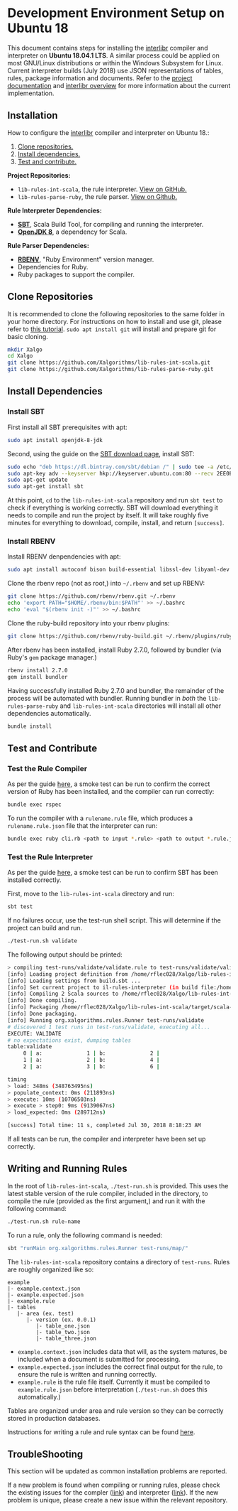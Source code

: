 # Development Environment Setup on Ubuntu 18 

This document contains steps for installing the [interlibr](https://github.com/Xalgorithms/interlibr) compiler and interpreter on **Ubuntu 18.04.1 LTS**. A similar process could be applied on most GNU/Linux distributions or within the Windows Subsystem for Linux. Current interpreter builds (July 2018) use JSON representations of tables, rules, package information and documents. Refer to the [project documentation](https://github.com/xalgorithms/general-documentation) and [interlibr overview](https://github.com/Xalgorithms/interlibr) for more information about the current implementation.

## Installation

How to configure the [interlibr](https://github.com/Xalgorithms/interlibr) compiler and interpreter on Ubuntu 18.:
1. [Clone repositories.](https://github.com/Xalgorithms/general-documentation/blob/master/setup/ubuntu.md#clone-repositories)
2. [Install dependencies.](https://github.com/Xalgorithms/general-documentation/blob/master/setup/ubuntu.md#install-dependencies)
3. [Test and contribute.](https://github.com/Xalgorithms/general-documentation/blob/master/setup/ubuntu.md#test-and-contribute)

**Project Repositories:**
- `lib-rules-int-scala`, the rule interpreter. [View on GitHub.](https://github.com/Xalgorithms/lib-rules-int-scala)
- `lib-rules-parse-ruby`, the rule parser. [View on Github.](https://github.com/Xalgorithms/lib-rules-parse-ruby)

**Rule Interpreter Dependencies:**
- [**SBT**](https://www.scala-sbt.org/), Scala Build Tool, for compiling and running the interpreter.
- [**OpenJDK 8**](http://openjdk.java.net/), a dependency for Scala.

**Rule Parser Dependencies:**
- [**RBENV**](https://github.com/rbenv/rbenv), "Ruby Environment" version manager.
- Dependencies for Ruby.
- Ruby packages to support the compiler.

## Clone Repositories 

It is recommended to clone the following repositories to the same folder in your home directory. For instructions on how to install and use git, please refer to [this tutorial](https://guides.github.com/introduction/git-handbook/). `sudo apt install git` will install and prepare git for basic cloning.

```bash
mkdir Xalgo
cd Xalgo
git clone https://github.com/Xalgorithms/lib-rules-int-scala.git
git clone https://github.com/Xalgorithms/lib-rules-parse-ruby.git
```


## Install Dependencies
### Install SBT

First install all SBT prerequisites with apt:
```bash
sudo apt install openjdk-8-jdk
```

Second, using the guide on the [SBT download page](https://www.scala-sbt.org/download.html), install SBT:
```bash
sudo echo "deb https://dl.bintray.com/sbt/debian /" | sudo tee -a /etc/apt/sources.list.d/sbt.list
sudo apt-key adv --keyserver hkp://keyserver.ubuntu.com:80 --recv 2EE0EA64E40A89B84B2DF73499E82A75642AC823
sudo apt-get update
sudo apt-get install sbt
```
At this point, `cd` to the `lib-rules-int-scala` repository and run `sbt test` to check if everything is working correctly. SBT will download everything it needs to compile and run the project by itself. It will take roughly five minutes for everything to download, compile, install, and return `[success]`. 

### Install RBENV

Install RBENV denpendencies with apt:
```bash
sudo apt install autoconf bison build-essential libssl-dev libyaml-dev libreadline6-dev zlib1g-dev libncurses5-dev libffi-dev libgdbm5 libgdbm-dev
```

Clone the rbenv repo (not as root,) into `~/.rbenv` and set up RBENV:
```bash
git clone https://github.com/rbenv/rbenv.git ~/.rbenv
echo 'export PATH="$HOME/.rbenv/bin:$PATH"' >> ~/.bashrc
echo 'eval "$(rbenv init -)"' >> ~/.bashrc
```

Clone the ruby-build repository into your rbenv plugins:
```bash
git clone https://github.com/rbenv/ruby-build.git ~/.rbenv/plugins/ruby-build
```

After rbenv has been installed, install Ruby 2.7.0, followed by bundler (via Ruby's `gem` package manager.)
```sh
rbenv install 2.7.0
gem install bundler
```

Having successfully installed Ruby 2.7.0 and bundler, the remainder of the process will be automated with bundler. Running bundler in *both* the `lib-rules-parse-ruby` and `lib-rules-int-scala` directories will install all other dependencies automatically.
```sh
bundle install
```


## Test and Contribute
### Test the Rule Compiler

As per the guide [here](https://github.com/xalgorithms/lib-rules-parse-ruby), a smoke test can be run to confirm the correct version of Ruby has been installed, and the compiler can run correctly: 

```sh
bundle exec rspec
```

To run the compiler with a `rulename.rule` file, which produces a `rulename.rule.json` file that the interpreter can run:
```bash
bundle exec ruby cli.rb <path to input *.rule> <path to output *.rule.json > 
```

### Test the Rule Interpreter

As per the guide [here](https://github.com/xalgorithms/lib-rules-int-scala), a smoke test can be run to confirm SBT has been installed correctly. 

First, move to the `lib-rules-int-scala` directory and run:
```bash
sbt test
```

If no failures occur, use the test-run shell script. This will determine if the project can build and run.

```bash
./test-run.sh validate
```

The following output should be printed:

```bash
> compiling test-runs/validate/validate.rule to test-runs/validate/validate.rule.json
[info] Loading project definition from /home/rflec028/Xalgo/lib-rules-int-scala/project
[info] Loading settings from build.sbt ...
[info] Set current project to il-rules-interpreter (in build file:/home/rflec028/Xalgo/lib-rules-int-scala/)
[info] Compiling 2 Scala sources to /home/rflec028/Xalgo/lib-rules-int-scala/target/scala-2.12/classes ...
[info] Done compiling.
[info] Packaging /home/rflec028/Xalgo/lib-rules-int-scala/target/scala-2.12/il-rules-interpreter_2.12-0.0.5.jar ...
[info] Done packaging.
[info] Running org.xalgorithms.rules.Runner test-runs/validate
# discovered 1 test runs in test-runs/validate, executing all...
EXECUTE: VALIDATE
# no expectations exist, dumping tables
table:validate
     0 | a:              1 | b:              2 |
     1 | a:              2 | b:              4 |
     2 | a:              3 | b:              6 |

timing
> load: 348ms (348763495ns)
> populate_context: 0ms (211893ns)
> execute: 10ms (10706503ns)
> execute > step0: 9ms (9139067ns)
> load_expected: 0ms (289712ns)

[success] Total time: 11 s, completed Jul 30, 2018 8:18:23 AM
```

If all tests can be run, the compiler and interpreter have been set up correctly.

## Writing and Running Rules

In the root of `lib-rules-int-scala`, `./test-run.sh` is provided. This uses the latest stable version of the rule compiler, included in the directory, to compile the rule (provided as the first argument,) and run it with the following command:

```bash
./test-run.sh rule-name 
```

To run a rule, only the following command is needed:
```bash
sbt "runMain org.xalgorithms.rules.Runner test-runs/map/"
```

The `lib-rules-int-scala` repository contains a directory of `test-runs`. Rules are roughly organized like so:

```
example
|- example.context.json
|- example.expected.json
|- example.rule
|- tables
   |- area (ex. test)
      |- version (ex. 0.0.1)
         |- table_one.json 
         |- table_two.json 
         |- table_three.json 
```

* `example.context.json` includes data that will, as the system matures, be included when a document is submitted for processing.
* `example.expected.json` includes the correct final output for the rule, to ensure the rule is written and running correctly.
* `example.rule` is the rule file itself. Currently it must be compiled to `example.rule.json` before interpretation (`./test-run.sh` does this automatically.)

Tables are organized under area and rule version so they can be correctly stored in production databases. 

Instructions for writing a rule and rule syntax can be found [here](https://github.com/xalgorithms/general-documentation).

## TroubleShooting

This section will be updated as common installation problems are reported.

If a new problem is found when compiling or running rules, please check the existing issues for the compler ([link](https://github.com/Xalgorithms/lib-rules-int-scala)) and interpreter ([link](https://github.com/Xalgorithms/lib-rules-parse-ruby)). If the new problem is unique, please create a new issue within the relevant repository.
